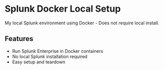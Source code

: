 # Splunk Docker Local Setup

My local Splunk environment using Docker - Does not require local install.

## Features

- Run Splunk Enterprise in Docker containers
- No local Splunk installation required
- Easy setup and teardown